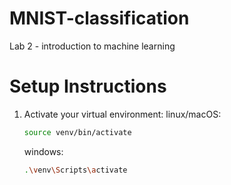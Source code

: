 # MNIST-classification
Lab 2 - introduction to machine learning

# Setup Instructions

1. Activate your virtual environment:
   linux/macOS:
   ```bash
   source venv/bin/activate
   ```
    windows:
    ```bash
    .\venv\Scripts\activate
    ```


